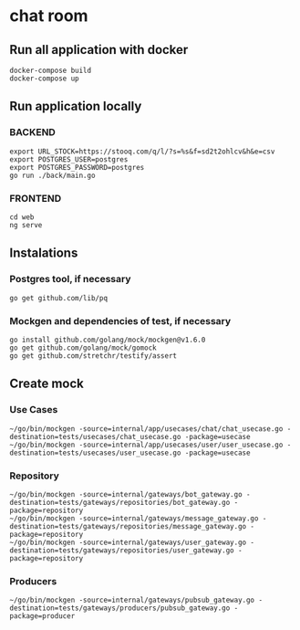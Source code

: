 # chat room

## Run all application with docker

```
docker-compose build
docker-compose up

```

## Run application locally
### BACKEND
```
export URL_STOCK=https://stooq.com/q/l/?s=%s&f=sd2t2ohlcv&h&e=csv
export POSTGRES_USER=postgres
export POSTGRES_PASSWORD=postgres
go run ./back/main.go
```
### FRONTEND

```
cd web
ng serve
```

## Instalations

### Postgres tool, if necessary

```
go get github.com/lib/pq
```

### Mockgen and dependencies of test, if necessary
```
go install github.com/golang/mock/mockgen@v1.6.0
go get github.com/golang/mock/gomock
go get github.com/stretchr/testify/assert
```

## **Create mock**

### **Use Cases**
```
~/go/bin/mockgen -source=internal/app/usecases/chat/chat_usecase.go -destination=tests/usecases/chat_usecase.go -package=usecase
~/go/bin/mockgen -source=internal/app/usecases/user/user_usecase.go -destination=tests/usecases/user_usecase.go -package=usecase
```

### **Repository**
```
~/go/bin/mockgen -source=internal/gateways/bot_gateway.go -destination=tests/gateways/repositories/bot_gateway.go -package=repository
~/go/bin/mockgen -source=internal/gateways/message_gateway.go -destination=tests/gateways/repositories/message_gateway.go -package=repository
~/go/bin/mockgen -source=internal/gateways/user_gateway.go -destination=tests/gateways/repositories/user_gateway.go -package=repository
```

### **Producers**
```
~/go/bin/mockgen -source=internal/gateways/pubsub_gateway.go -destination=tests/gateways/producers/pubsub_gateway.go -package=producer
```
